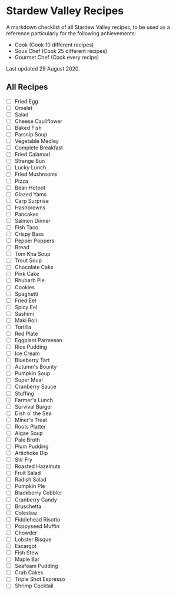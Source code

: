 # Stardew Valley Recipes

A markdown checklist of all Stardew Valley recipes, to be used as a reference particularly for the following achievements:

- Cook (Cook 10 different recipes)
- Sous Chef (Cook 25 different recipes)
- Gourmet Chef (Cook every recipe)

Last updated 29 August 2020.

## All Recipes

- [ ] Fried Egg
- [ ] Omelet
- [ ] Salad
- [ ] Cheese Cauliflower
- [ ] Baked Fish
- [ ] Parsnip Soup
- [ ] Vegetable Medley
- [ ] Complete Breakfast
- [ ] Fried Calamari
- [ ] Strange Bun
- [ ] Lucky Lunch
- [ ] Fried Mushrooms
- [ ] Pizza
- [ ] Bean Hotpot
- [ ] Glazed Yams
- [ ] Carp Surprise
- [ ] Hashbrowns
- [ ] Pancakes
- [ ] Salmon Dinner
- [ ] Fish Taco
- [ ] Crispy Bass
- [ ] Pepper Poppers
- [ ] Bread
- [ ] Tom Kha Soup
- [ ] Trout Soup
- [ ] Chocolate Cake
- [ ] Pink Cake
- [ ] Rhubarb Pie
- [ ] Cookies
- [ ] Spaghetti
- [ ] Fried Eel
- [ ] Spicy Eel
- [ ] Sashimi
- [ ] Maki Roll
- [ ] Tortilla
- [ ] Red Plate
- [ ] Eggplant Parmesan
- [ ] Rice Pudding
- [ ] Ice Cream
- [ ] Blueberry Tart
- [ ] Autumn's Bounty
- [ ] Pumpkin Soup
- [ ] Super Meal
- [ ] Cranberry Sauce
- [ ] Stuffing
- [ ] Farmer's Lunch
- [ ] Survival Burger
- [ ] Dish o' the Sea
- [ ] Miner's Treat
- [ ] Roots Platter
- [ ] Algae Soup
- [ ] Pale Broth
- [ ] Plum Pudding
- [ ] Artichoke Dip
- [ ] Stir Fry
- [ ] Roasted Hazelnuts
- [ ] Fruit Salad
- [ ] Radish Salad
- [ ] Pumpkin Pie
- [ ] Blackberry Cobbler
- [ ] Cranberry Candy
- [ ] Bruschetta
- [ ] Coleslaw
- [ ] Fiddlehead Risotto
- [ ] Poppyseed Muffin
- [ ] Chowder
- [ ] Lobster Bisque
- [ ] Escargot
- [ ] Fish Stew
- [ ] Maple Bar
- [ ] Seafoam Pudding
- [ ] Crab Cakes
- [ ] Triple Shot Espresso
- [ ] Shrimp Cocktail
